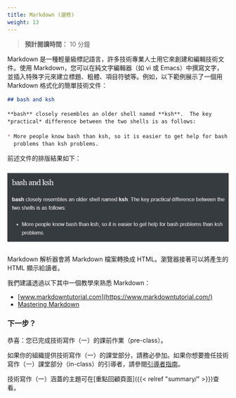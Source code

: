 ```yaml
---
title: Markdown (選修)
weight: 13
---
```


> **預計閱讀時間：** 10 分鐘

Markdown 是一種輕量級標記語言，許多技術專業人士用它來創建和編輯技術文件。使用 Markdown，您可以在純文字編輯器（如 vi 或 Emacs）中撰寫文字，並插入特殊字元來建立標題、粗體、項目符號等。例如，以下範例展示了一個用 Markdown 格式化的簡單技術文件：

```markdown
## bash and ksh

**bash** closely resembles an older shell named **ksh**.  The key
*practical* difference between the two shells is as follows:

* More people know bash than ksh, so it is easier to get help for bash
  problems than ksh problems.
```

前述文件的排版結果如下：

![](images/ex1.png)

Markdown 解析器會將 Markdown 檔案轉換成 HTML。瀏覽器接著可以將產生的 HTML 顯示給讀者。

我們建議透過以下其中一個教學來熟悉 Markdown：

* [www.markdowntutorial.com](https://www.markdowntutorial.com/)
* [Mastering Markdown](https://guides.github.com/features/mastering-markdown/)

### 下一步？

恭喜：您已完成技術寫作（一）的課前作業（pre-class）。

如果你的組織提供技術寫作（一）的課堂部分，請務必參加。如果你想要擔任技術寫作（一）課堂部分（in-class）的引導者，請參閱[引導者指南](https://developers.google.com/tech-writing/for-instructors/one/instructors-guide)。

技術寫作（一）涵蓋的主題可在[重點回顧頁面]({{< relref "summary/" >}})查看。
